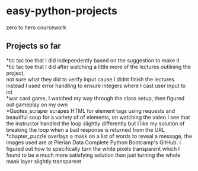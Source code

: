 # easy-python-projects
zero to hero coursework
## Projects so far
*tic tac toe that I did independently based on the suggestion to make it  
*tic tac toe that I did after watching a little more of the lectures outlining the project,  
not sure what they did to verify input cause I didnt finish the lectures.  
instead I used error handling to ensure integers where I cast user input to int  
*war card game, I watched my way through the class setup, then figured out gameplay on my own  
*Quotes_scraper scrapes HTML for element tags using requests and beautiful soup for a variety of
of elements, on watching the video I see that the instructor handled the loop slightly differently
but I like my solution of breaking the loop when a bad response is returned from the URL  
*chapter_puzzle overlays a mask on a list of words to reveal a message, the images used are at Pierian
Data Complete Python Bootcamp's GitHub. I figured out how to specifically turn the white pixels transparent
which I found to be a much more satisfying solution than just turning the whole mask layer slightly transparent
